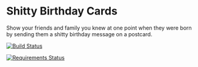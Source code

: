 Shitty Birthday Cards
=====================

Show your friends and family you knew at one point when they were born by sending them a shitty birthday message on a postcard.

[![Build Status](https://travis-ci.org/dimino/shittybirthdaycards.svg?branch=master)](https://travis-ci.org/dimino/shittybirthdaycards)

[![Requirements Status](https://requires.io/github/dimino/shittybirthdaycards/requirements.svg?branch=master)](https://requires.io/github/dimino/shittybirthdaycards/requirements/?branch=master)

